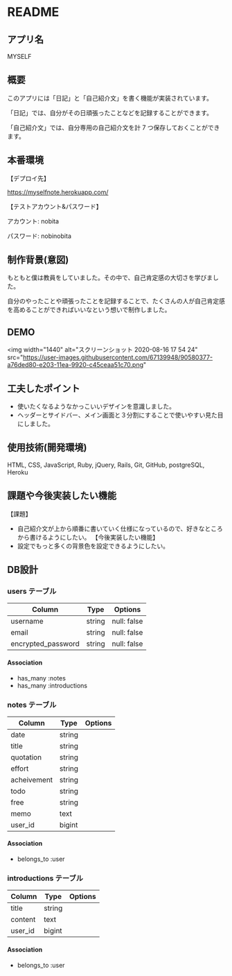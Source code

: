 # README

## アプリ名
MYSELF

## 概要
このアプリには「日記」と「自己紹介文」を書く機能が実装されています。

「日記」では、自分がその日頑張ったことなどを記録することができます。

「自己紹介文」では、自分専用の自己紹介文を計 7 つ保存しておくことができます。

## 本番環境
【デプロイ先】

https://myselfnote.herokuapp.com/

【テストアカウント&パスワード】

アカウント: nobita

パスワード: nobinobita

## 制作背景(意図)

もともと僕は教員をしていました。その中で、自己肯定感の大切さを学びました。

自分のやったことや頑張ったことを記録することで、たくさんの人が自己肯定感を高めることができればいいなという想いで制作しました。

## DEMO

<img width="1440" alt="スクリーンショット 2020-08-16 17 54 24" src="https://user-images.githubusercontent.com/67139948/90580377-a76ded80-e203-11ea-9920-c45ceaa51c70.png"

## 工夫したポイント

- 使いたくなるようなかっこいいデザインを意識しました。
- ヘッダーとサイドバー、メイン画面と３分割にすることで使いやすい見た目にしました。

## 使用技術(開発環境)
HTML, CSS, JavaScript, Ruby, jQuery, Rails, Git, GitHub, postgreSQL, Heroku

## 課題や今後実装したい機能

【課題】

- 自己紹介文が上から順番に書いていく仕様になっているので、好きなところから書けるようにしたい。
  【今後実装したい機能】
- 設定でもっと多くの背景色を設定できるようにしたい。

## DB設計

### users テーブル

| Column             | Type   | Options     |
| ------------------ | ------ | ----------- |
| username           | string | null: false |
| email              | string | null: false |
| encrypted_password | string | null: false |

#### Association

- has_many :notes
- has_many :introductions

### notes テーブル

| Column      | Type   | Options |
| ----------- | ------ | ------- |
| date        | string |         |
| title       | string |         |
| quotation   | string |         |
| effort      | string |         |
| acheivement | string |         |
| todo        | string |         |
| free        | string |         |
| memo        | text   |         |
| user_id     | bigint |         |

#### Association

- belongs_to :user

### introductions テーブル

| Column  | Type   | Options |
| ------- | ------ | ------- |
| title   | string |         |
| content | text   |         |
| user_id | bigint |         |

#### Association

- belongs_to :user
